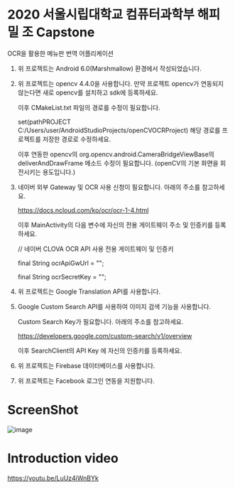 # 2020 서울시립대학교 컴퓨터과학부 해피밀 조 Capstone

OCR을 활용한 메뉴판 번역 어플리케이션

1. 위 프로젝트는 Android 6.0(Marshmallow) 환경에서 작성되었습니다.

2. 위 프로젝트는 opencv 4.4.0을 사용합니다. 만약 프로젝트 opencv가 연동되지 않는다면 새로 opencv를 설치하고 sdk에 등록하세요.

   이후 CMakeList.txt 파일의 경로를 수정이 필요합니다.
   
   set(pathPROJECT C:/Users/user/AndroidStudioProjects/openCVOCRProject) 해당 경로를 프로젝트를 저장한 경로로 수정하세요.
   
   
   이후 연동한 opencv의 org.opencv.android.CameraBridgeViewBase의 deliverAndDrawFrame 메소드 수정이 필요합니다. (openCV의 기본 화면을 회전시키는 용도입니다.)
   
  
3. 네이버 외부 Gateway 및 OCR 사용 신청이 필요합니다. 아래의 주소를 참고하세요.

   https://docs.ncloud.com/ko/ocr/ocr-1-4.html

   이후 MainActivity의 다음 변수에 자신의 전용 게이트웨이 주소 및 인증키를 등록하세요.

   // 네이버 CLOVA OCR API 사용 전용 게이트웨이 및 인증키

   final String ocrApiGwUrl = "";

   final String ocrSecretKey = "";

4. 위 프로젝트는 Google Translation API를 사용합니다.

5. Google Custom Search API를 사용하여 이미지 검색 기능을 사용합니다.

    Custom Search Key가 필요합니다. 아래의 주소를 참고하세요.

    https://developers.google.com/custom-search/v1/overview

    이후 SearchClient의 API Key 에 자신의 인증키를 등록하세요.
    

6. 위 프로젝트는 Firebase 데이터베이스를 사용합니다.
    
7. 위 프로젝트는 Facebook 로그인 연동을 지원합니다.

ScreenShot
=============================
![image](https://user-images.githubusercontent.com/30149272/101025086-633b0900-35b8-11eb-8d17-87f75a592d89.png)

Introduction video
=============================
https://youtu.be/LuUz4iWnBYk

